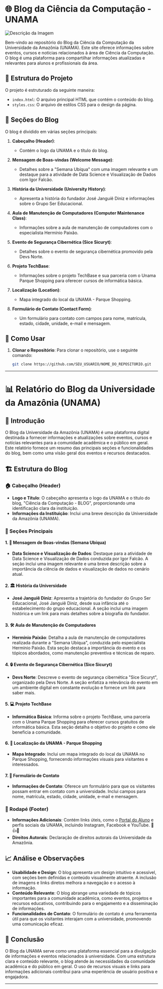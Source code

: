 # 🌐 Blog da Ciência da Computação - UNAMA
![Descrição da Imagem]()

Bem-vindo ao repositório do Blog da Ciência da Computação da Universidade da Amazônia (UNAMA). Este site oferece informações sobre eventos, cursos e notícias relacionados à área de Ciência da Computação. O blog é uma plataforma para compartilhar informações atualizadas e relevantes para alunos e profissionais da área.

## 📂 Estrutura do Projeto

O projeto é estruturado da seguinte maneira:

- `index.html`: O arquivo principal HTML que contém o conteúdo do blog.
- `styles.css`: O arquivo de estilos CSS para o design da página.

## 📝 Seções do Blog

O blog é dividido em várias seções principais:

1. **Cabeçalho (Header)**:
   - Contém o logo da UNAMA e o título do blog.

2. **Mensagem de Boas-vindas (Welcome Message)**:
   - Detalhes sobre a "Semana Ubíqua" com uma imagem relevante e um destaque para a atividade de Data Science e Visualização de Dados com Igor Falcão.

3. **História da Universidade (University History)**:
   - Apresenta a história do fundador José Janguiê Diniz e informações sobre o Grupo Ser Educacional.

4. **Aula de Manutenção de Computadores (Computer Maintenance Class)**:
   - Informações sobre a aula de manutenção de computadores com o especialista Hermínio Paixão.

5. **Evento de Segurança Cibernética (Sice Sicuryt)**:
   - Detalhes sobre o evento de segurança cibernética promovido pela Devs Norte.

6. **Projeto TechBase**:
   - Informações sobre o projeto TechBase e sua parceria com o Unama Parque Shopping para oferecer cursos de informática básica.

7. **Localização (Location)**:
   - Mapa integrado do local da UNAMA - Parque Shopping.

8. **Formulário de Contato (Contact Form)**:
   - Um formulário para contato com campos para nome, matrícula, estado, cidade, unidade, e-mail e mensagem.

## 🚀 Como Usar

1. **Clonar o Repositório**:
   Para clonar o repositório, use o seguinte comando:
   ```bash
   git clone https://github.com/SEU_USUARIO/NOME_DO_REPOSITORIO.git

---

# 📊 Relatório do Blog da Universidade da Amazônia (UNAMA)

## 📘 Introdução

O Blog da Universidade da Amazônia (UNAMA) é uma plataforma digital destinada a fornecer informações e atualizações sobre eventos, cursos e notícias relevantes para a comunidade acadêmica e o público em geral. Este relatório fornece um resumo das principais seções e funcionalidades do blog, bem como uma visão geral dos eventos e recursos destacados.

## 🏗️ Estrutura do Blog

### 🏠 Cabeçalho (Header)

- **Logo e Título**: O cabeçalho apresenta o logo da UNAMA e o título do blog, "Ciência da Computação - BLOG", proporcionando uma identificação clara da instituição.
- **Informações da Instituição**: Inclui uma breve descrição da Universidade da Amazônia (UNAMA).

### 📑 Seções Principais

#### 1. **📅 Mensagem de Boas-vindas (Semana Ubíqua)**

- **Data Science e Visualização de Dados**: Destaque para a atividade de Data Science e Visualização de Dados conduzida por Igor Falcão. A seção inclui uma imagem relevante e uma breve descrição sobre a importância da ciência de dados e visualização de dados no cenário atual.

#### 2. **🏛️ História da Universidade**

- **José Janguiê Diniz**: Apresenta a trajetória do fundador do Grupo Ser Educacional, José Janguiê Diniz, desde sua infância até o estabelecimento do grupo educacional. A seção inclui uma imagem histórica e um link para mais detalhes sobre a biografia do fundador.

#### 3. **🛠️ Aula de Manutenção de Computadores**

- **Hermínio Paixão**: Detalha a aula de manutenção de computadores realizada durante a "Semana Ubíqua", conduzida pelo especialista Hermínio Paixão. Esta seção destaca a importância do evento e os tópicos abordados, como manutenção preventiva e técnicas de reparo.

#### 4. **🔒 Evento de Segurança Cibernética (Sice Sicuryt)**

- **Devs Norte**: Descreve o evento de segurança cibernética "Sice Sicuryt", organizado pela Devs Norte. A seção enfatiza a relevância do evento em um ambiente digital em constante evolução e fornece um link para saber mais.

#### 5. **💻 Projeto TechBase**

- **Informática Básica**: Informa sobre o projeto TechBase, uma parceria com o Unama Parque Shopping para oferecer cursos gratuitos de informática básica. Esta seção detalha o objetivo do projeto e como ele beneficia a comunidade.

#### 6. **📍 Localização da UNAMA - Parque Shopping**

- **Mapa Integrado**: Inclui um mapa integrado do local da UNAMA no Parque Shopping, fornecendo informações visuais para visitantes e interessados.

#### 7. **📧 Formulário de Contato**

- **Informações de Contato**: Oferece um formulário para que os visitantes possam entrar em contato com a universidade. Inclui campos para nome, matrícula, estado, cidade, unidade, e-mail e mensagem.

### 📜 Rodapé (Footer)

- **Informações Adicionais**: Contém links úteis, como o [Portal do Aluno](https://aluno.sereduc.com/) e perfis sociais da UNAMA, incluindo Instagram, Facebook e YouTube. 📸👍🎥
- **Direitos Autorais**: Declaração de direitos autorais da Universidade da Amazônia.

## 📈 Análise e Observações

- **Usabilidade e Design**: O blog apresenta um design intuitivo e acessível, com seções bem definidas e conteúdo visualmente atraente. A inclusão de imagens e links diretos melhora a navegação e o acesso à informação.
- **Conteúdo Relevante**: O blog abrange uma variedade de tópicos importantes para a comunidade acadêmica, como eventos, projetos e recursos educativos, contribuindo para o engajamento e a disseminação de informações.
- **Funcionalidades de Contato**: O formulário de contato é uma ferramenta útil para que os visitantes interajam com a universidade, promovendo uma comunicação eficaz.

## 🎯 Conclusão

O Blog da UNAMA serve como uma plataforma essencial para a divulgação de informações e eventos relacionados à universidade. Com uma estrutura clara e conteúdo relevante, o blog atende às necessidades da comunidade acadêmica e do público em geral. O uso de recursos visuais e links para informações adicionais contribui para uma experiência de usuário positiva e engajadora.

---
